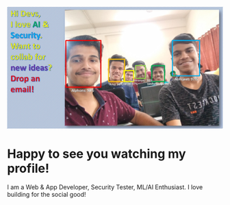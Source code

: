 ![](img001e.jpg)

# Happy to see you watching my profile!
I am a Web & App Developer, Security Tester, ML/AI Enthusiast.
I love building for the social good!

